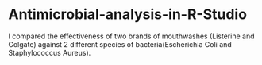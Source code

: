 # Antimicrobial-analysis-in-R-Studio
I compared the effectiveness of two brands of mouthwashes (Listerine and Colgate) against 2 different species of bacteria(Escherichia Coli and Staphylococcus Aureus). 
